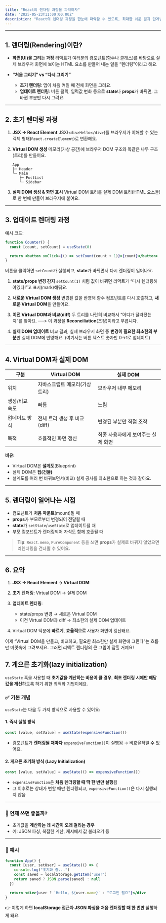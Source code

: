 ```yaml
---
title: "React의 렌더링 과정을 파악하자"
date: "2025-05-23T11:00:00.00Z"
description: "React의 렌더링 과정을 한눈에 파악할 수 있도록, 최대한 쉬운 말과 단계별 흐름으로 설명해볼게요."
---
```


---

## 1. 렌더링(Rendering)이란?

- **화면(UI)을 그리는 과정**
  리액트가 여러분의 컴포넌트(함수나 클래스)를 바탕으로 실제 브라우저 화면에 보이는 HTML 요소를 만들어 내는 일을 “렌더링”이라고 해요.

- **“처음 그리기” vs “다시 그리기”**

  - **초기 렌더링**: 앱이 처음 켜질 때 전체 화면을 그려요.
  - **업데이트 렌더링**: 버튼 클릭, 입력값 변화 등으로 **state**나 **props**가 바뀌면, 그 바뀐 부분만 다시 그려요.

---

## 2. 초기 렌더링 과정

1. **JSX → React Element**
   JSX(`<div>Hello</div>`)를 브라우저가 이해할 수 있는 객체 형태(`React.createElement`)로 변환해요.

2. **Virtual DOM 생성**
   메모리(가상 공간)에 브라우저 DOM 구조와 똑같은 나무 구조(트리)를 만들어요.

   ```
   App
   ├─ Header
   └─ Main
      ├─ PostList
      └─ Sidebar
   ```

3. **실제 DOM 생성 & 화면 표시**
   Virtual DOM 트리를 실제 DOM 트리(HTML 요소들)로 한 번에 만들어 브라우저에 붙여요.

---

## 3. 업데이트 렌더링 과정

예시 코드:

```jsx
function Counter() {
  const [count, setCount] = useState(0)

  return <button onClick={() => setCount(count + 1)}>{count}</button>
}
```

버튼을 클릭하면 `setCount`가 실행되고, **state**가 바뀌면서 다시 렌더링이 일어나요.

1. **state/props 변경 감지**
   `setCount(1)` 처럼 값이 바뀌면 리액트가 “다시 렌더링해야겠다!”고 표시(mark)해둬요.

2. **새로운 Virtual DOM 생성**
   변경된 값을 반영해 함수 컴포넌트를 다시 호출하고, **새로운 Virtual DOM**을 만들어요.

3. **이전 Virtual DOM과 비교(diff)**
   두 트리를 나란히 비교해서 “어디가 달라졌는지”를 찾아요.
   ──> 이 과정을 **Reconciliation**(조정)이라고 부릅니다.

4. **실제 DOM 업데이트**
   비교 결과, 실제 브라우저 화면 중 **변경이 필요한 최소한의 부분**만 실제 DOM에 반영해요.
   (여기서는 버튼 텍스트 숫자만 0→1로 업데이트)

---

## 4. Virtual DOM과 실제 DOM

| 구분           | Virtual DOM                    | 실제 DOM                           |
| -------------- | ------------------------------ | ---------------------------------- |
| 위치           | 자바스크립트 메모리(가상 트리) | 브라우저 내부 메모리               |
| 생성/비교 속도 | 빠름                           | 느림                               |
| 업데이트 방식  | 전체 트리 생성 후 비교(diff)   | 변경된 부분만 직접 조작            |
| 목적           | 효율적인 화면 갱신             | 최종 사용자에게 보여주는 실제 화면 |

**비유**:

- Virtual DOM은 **설계도**(Blueprint)
- 실제 DOM은 **집(건물)**
- 설계도를 여러 번 바꿔보면서(비교) 실제 공사를 최소한으로 하는 것과 같아요.

---

## 5. 렌더링이 일어나는 시점

- 컴포넌트가 **처음 마운트**(mount)될 때
- **props**가 부모로부터 변경되어 전달될 때
- **state**가 `setState`/`useState`로 업데이트될 때
- 부모 컴포넌트가 렌더링되어 자식도 함께 호출될 때

> **Tip**: `React.memo`, `PureComponent` 등을 쓰면 **props**가 실제로 바뀌지 않았으면 리렌더링을 건너뛸 수 있어요.

---

## 6. 요약

1. **JSX → React Element → Virtual DOM**
2. **초기 렌더링**: Virtual DOM → 실제 DOM
3. **업데이트 렌더링**:

   - state/props 변경 → 새로운 Virtual DOM
   - 이전 Virtual DOM과 diff → 최소한의 실제 DOM 업데이트

4. Virtual DOM 덕분에 **빠르게**, **효율적으로** 사용자 화면이 갱신돼요.

이제 “Virtual DOM을 만들고, 비교하고, 필요한 최소한만 실제 화면에 그린다”는 흐름만 머릿속에 그려보세요. 그러면 리액트 렌더링의 큰 그림이 잡힐 거예요!

## 7. 게으른 초기화(lazy initialization)

`useState` 훅을 사용할 때 **초기값을 계산하는 비용이 클 경우**, **최초 렌더링 시에만 해당 값을 계산**하도록 하기 위한 최적화 기법이에요.

### ✅ 기본 개념

`useState`는 다음 두 가지 방식으로 사용할 수 있어요:

#### 1. **즉시 실행 방식**

```jsx
const [value, setValue] = useState(expensiveFunction())
```

- 컴포넌트가 **렌더링될 때마다** `expensiveFunction()`이 실행됨
  → 비효율적일 수 있어요.

#### 2. **게으른 초기화 방식 (Lazy Initialization)**

```jsx
const [value, setValue] = useState(() => expensiveFunction())
```

- `expensiveFunction`은 **처음 렌더링할 때 딱 한 번만 실행**됨
- 그 이후로는 상태가 변할 때만 렌더링되고, `expensiveFunction()`은 다시 실행되지 않음

---

### 🧠 언제 쓰면 좋을까?

- 초기값을 **계산하는 데 시간이 오래 걸리는 경우**
- 예: JSON 파싱, 복잡한 계산, 캐시에서 값 불러오기 등

---

### 📌 예시

```jsx
function App() {
  const [user, setUser] = useState(() => {
    console.log("초기화 중...")
    const saved = localStorage.getItem("user")
    return saved ? JSON.parse(saved) : null
  })

  return <div>{user ? `Hello, ${user.name}` : "로그인 필요"}</div>
}
```

👉 이렇게 하면 **localStorage 접근과 JSON 파싱을 처음 렌더링할 때 한 번만 실행**하게 돼요.
